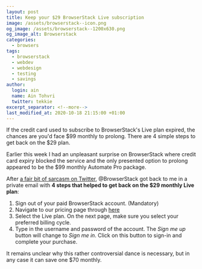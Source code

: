 ```yaml
---
layout: post
title: Keep your $29 BrowserStack Live subscription
image: /assets/browserstack--icon.png
og_image: /assets/browserstack--1200x630.png
og_image_alt: Browserstack
categories:
  - browsers
tags:
  - browserstack
  - webdev
  - webdesign
  - testing
  - savings
author:
  login: ain
  name: Ain Tohvri
  twitter: tekkie
excerpt_separator: <!--more-->
last_modified_at: 2020-10-18 21:15:00 +01:00
---
```

If the credit card used to subscribe to BrowserStack's Live plan expired, the chances are you'd face $99 monthly to prolong. There are 4 simple steps to get back on the $29 plan.<!--more-->

Earlier this week I had an unpleasant surprise on BrowserStack where credit card expiry blocked the service and the only presented option to prolong appeared to be the $99 monthly Automate Pro package.

After [a fair bit of sarcasm on Twitter](https://twitter.com/tekkie/status/958347735962275842), @BrowserStack got back to me in a private email with __4 steps that helped to get back on the $29 monthly Live plan__:

1. Sign out of your paid BrowserStack account. (Mandatory)
2. Navigate to our pricing page through [here](https://www.browserstack.com/pricing)
3. Select the Live plan. On the next page, make sure you select your preferred billing cycle.
4. Type in the username and password of the account. The _Sign me up_ button will change to _Sign me in_. Click on this button to sign-in and complete your purchase.

It remains unclear why this rather controversial dance is necessary, but in any case it can save one $70 monthly.
